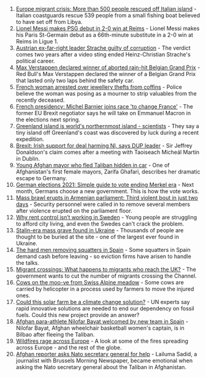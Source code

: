 1. [Europe migrant crisis: More than 500 people rescued off Italian island](https://www.bbc.co.uk/news/world-europe-58372455?at_medium=RSS&at_campaign=KARANGA) - Italian coastguards rescue 539 people from a small fishing boat believed to have set off from Libya.
2. [Lionel Messi makes PSG debut in 2-0 win at Reims](https://www.bbc.co.uk/sport/football/58375791?at_medium=RSS&at_campaign=KARANGA) - Lionel Messi makes his Paris St-Germain debut as a 66th-minute substitute in a 2-0 win at Reims in Ligue 1.
3. [Austrian ex-far-right leader Strache guilty of corruption](https://www.bbc.co.uk/news/world-europe-58354887?at_medium=RSS&at_campaign=KARANGA) - The verdict comes two years after a video sting ended Heinz-Christian Strache's political career.
4. [Max Verstappen declared winner of aborted rain-hit Belgian Grand Prix](https://www.bbc.co.uk/sport/formula1/58377097?at_medium=RSS&at_campaign=KARANGA) - Red Bull's Max Verstappen declared the winner of a Belgian Grand Prix that lasted only two laps behind the safety car.
5. [French woman arrested over jewellery thefts from coffins](https://www.bbc.co.uk/news/world-europe-58369921?at_medium=RSS&at_campaign=KARANGA) - Police believe the woman was posing as a mourner to strip valuables from the recently deceased.
6. [French presidency: Michel Barnier joins race 'to change France'](https://www.bbc.co.uk/news/world-europe-58354886?at_medium=RSS&at_campaign=KARANGA) - The former EU Brexit negotiator says he will take on Emmanuel Macron in the elections next spring.
7. [Greenland island is world's northernmost island - scientists](https://www.bbc.co.uk/news/world-europe-58362752?at_medium=RSS&at_campaign=KARANGA) - They say a tiny island off Greenland's coast was discovered by luck during a recent expedition.
8. [Brexit: Irish support for deal harming NI, says DUP leader](https://www.bbc.co.uk/news/uk-northern-ireland-58348119?at_medium=RSS&at_campaign=KARANGA) - Sir Jeffrey Donaldson's claim comes after a meeting with Taoiseach Micheál Martin in Dublin.
9. [Young Afghan mayor who fled Taliban hidden in car](https://www.bbc.co.uk/news/world-asia-58343250?at_medium=RSS&at_campaign=KARANGA) - One of Afghanistan's first female mayors, Zarifa Ghafari, describes her dramatic escape to Germany.
10. [German elections 2021: Simple guide to vote ending Merkel era](https://www.bbc.co.uk/news/world-europe-58311108?at_medium=RSS&at_campaign=KARANGA) - Next month, Germans choose a new government. This is how the vote works.
11. [Mass brawl erupts in Armenian parliament: Third violent bout in just two days](https://www.bbc.co.uk/news/world-europe-58340042?at_medium=RSS&at_campaign=KARANGA) - Security personnel were called in to remove several members after violence erupted on the parliament floor.
12. [Why rent control isn’t working in Sweden](https://www.bbc.co.uk/news/business-58317555?at_medium=RSS&at_campaign=KARANGA) - Young people are struggling to afford city living, and even the Swedes can't crack the problem.
13. [Stalin-era mass grave found in Ukraine](https://www.bbc.co.uk/news/world-europe-58340805?at_medium=RSS&at_campaign=KARANGA) - Thousands of people are thought to be buried at the site - one of the largest ever found in Ukraine.
14. [The hard men removing squatters in Spain](https://www.bbc.co.uk/news/stories-58310532?at_medium=RSS&at_campaign=KARANGA) - Some squatters in Spain demand cash before leaving - so eviction firms have arisen to handle the talks.
15. [Migrant crossings: What happens to migrants who reach the UK?](https://www.bbc.co.uk/news/explainers-53734793?at_medium=RSS&at_campaign=KARANGA) - The government wants to cut the number of migrants crossing the Channel.
16. [Cows on the moo-ve from Swiss Alpine meadow](https://www.bbc.co.uk/news/world-europe-58369772?at_medium=RSS&at_campaign=KARANGA) - Some cows are carried by helicopter in a process used by farmers to move the injured ones.
17. [Could this solar farm be a climate change solution?](https://www.bbc.co.uk/news/world-europe-58320618?at_medium=RSS&at_campaign=KARANGA) - UN experts say rapid innovative solutions are needed to end our dependency on fossil fuels. Could this new project provide an answer?
18. [Afghan para-athlete Nilofar Bayat welcomed by new team in Spain](https://www.bbc.co.uk/news/world-europe-58318043?at_medium=RSS&at_campaign=KARANGA) - Nilofar Bayat, Afghan wheelchair basketball women's captain, is in Bilbao after fleeing the Taliban.
19. [Wildfires rage across Europe](https://www.bbc.co.uk/news/world-58257998?at_medium=RSS&at_campaign=KARANGA) - A look at some of the fires spreading across Europe - and the rest of the globe.
20. [Afghan reporter asks Nato secretary general for help](https://www.bbc.co.uk/news/world-asia-58250062?at_medium=RSS&at_campaign=KARANGA) - Lailuma Sadid, a journalist with Brussels Morning Newspaper, became emotional when asking the Nato secretary general about the Taliban in Afghanistan.
